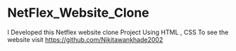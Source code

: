 # NetFlex_Website_Clone
I Developed this Netflex website clone Project Using HTML , CSS To see the website visit https://github.com/Nikitawankhade2002
